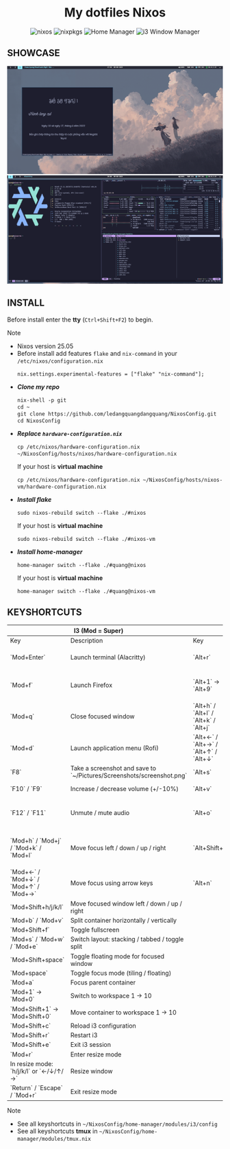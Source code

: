 <h1 align="center"> My dotfiles Nixos</h1>

<div align="center">

![nixos](https://img.shields.io/badge/NixOS-22.05-24273A.svg?logo=nixos&logoColor=CAD3F5&colorA=24273A&colorB=8aadf4)
![nixpkgs](https://img.shields.io/badge/nixpkgs-unstable-informational.svg?style=flat&logo=nixos&logoColor=CAD3F5&colorA=24273A&colorB=8aadf4)
![Home Manager](https://img.shields.io/badge/Home%20Manager-master-blue?logo=nixos&logoColor=CAD3F5&colorA=24273A&colorB=8aadf4)
![i3 Window Manager](https://img.shields.io/badge/i3-4.24-blue?logo=i3&logoColor=CAD3F5&colorA=24273A&colorB=8aadf4)

</div>

## SHOWCASE
![zathura](./assets/zathura.png) 
![btop yazi and neofetch](./assets/btop-yazi-neofetch.png) 
## INSTALL
Before install enter the **tty** (`Ctrl+Shift+F2`) to begin.
> [!NOTE]
> * Nixos version 25.05
> * Before install add features `flake` and `nix-command` in your `/etc/nixos/configuration.nix`
>   ```
>   nix.settings.experimental-features = ["flake" "nix-command"];
>   ```
* ***Clone my repo***
    ```
    nix-shell -p git
    cd ~
    git clone https://github.com/ledangquangdangquang/NixosConfig.git
    cd NixosConfig
    ```
* ***Replace `hardware-configuration.nix`***
    ```
    cp /etc/nixos/hardware-configuration.nix ~/NixosConfig/hosts/nixos/hardware-configuration.nix
    ```
    If your host is **virtual machine**
    ```
    cp /etc/nixos/hardware-configuration.nix ~/NixosConfig/hosts/nixos-vm/hardware-configuration.nix
    ```
* ***Install flake***
    ```
    sudo nixos-rebuild switch --flake ./#nixos 
    ```
    If your host is **virtual machine**
    ```
    sudo nixos-rebuild switch --flake ./#nixos-vm
    ```
* ***Install home-manager***
    ```
    home-manager switch --flake ./#quang@nixos
    ```
    If your host is **virtual machine**
    ```
    home-manager switch --flake ./#quang@nixos-vm
    ```

## KEYSHORTCUTS
<table><thead><tr><th colspan="2">I3 (Mod = Super)</th><th colspan="2">Tmux</th></tr></thead><tbody><tr><td>Key</td><td>Description</td><td>Key</td><td>Description</td></tr><tr><td>`Mod+Enter`</td><td>Launch terminal (Alacritty)</td><td>`Alt+r`</td><td>Reload tmux configuration file</td></tr><tr><td>`Mod+f`</td><td>Launch Firefox</td><td>`Alt+1` → `Alt+9`</td><td>Quickly switch to window 1 → 9</td></tr><tr><td>`Mod+q`</td><td>Close focused window</td><td>`Alt+h` / `Alt+l` / `Alt+k` / `Alt+j`</td><td>Move focus to pane left / right / up / down</td></tr><tr><td>`Mod+d`</td><td>Launch application menu (Rofi)</td><td>`Alt+←` / `Alt+→` / `Alt+↑` / `Alt+↓`</td><td>Resize pane (left/right ±5, up/down ±3)</td></tr><tr><td>`F8`</td><td>Take a screenshot and save to `~/Pictures/Screenshots/screenshot.png`</td><td>`Alt+s`</td><td>Split pane horizontally</td></tr><tr><td>`F10` / `F9`</td><td>Increase / decrease volume (+/-10%)</td><td>`Alt+v`</td><td>Split pane vertically</td></tr>
<tr><td>`F12` / `F11`</td><td>Unmute / mute audio</td><td>`Alt+o`</td><td>Open Neovim with Telescope file search</td></tr><tr><td>`Mod+h` / `Mod+j` / `Mod+k` / `Mod+l`</td><td>Move focus left / down / up / right</td><td>`Alt+Shift+O`</td><td>Open Neovim with fuzzyvim file search (fzf preview)</td></tr><tr><td>`Mod+←` / `Mod+↓` / `Mod+↑` / `Mod+→`</td><td>Move focus using arrow keys</td><td>`Alt+n`</td><td>Create a new window</td></tr><tr><td>`Mod+Shift+h/j/k/l`</td><td>Move focused window left / down / up / right</td><td></td><td></td></tr><tr><td>`Mod+b` / `Mod+v`</td><td>Split container horizontally / vertically</td><td></td><td></td></tr><tr><td>`Mod+Shift+f`</td><td>Toggle fullscreen</td><td></td><td></td></tr><tr><td>`Mod+s` / `Mod+w` / `Mod+e`</td><td>Switch layout: stacking / tabbed / toggle split</td><td></td><td></td></tr><tr><td>`Mod+Shift+space`</td><td>Toggle floating mode for focused window</td><td></td><td></td></tr>
<tr><td>`Mod+space`</td><td>Toggle focus mode (tiling / floating)</td><td></td><td></td></tr><tr><td>`Mod+a`</td><td>Focus parent container</td><td></td><td></td></tr><tr><td>`Mod+1` → `Mod+0`</td><td>Switch to workspace 1 → 10</td><td></td><td></td></tr><tr><td>`Mod+Shift+1` → `Mod+Shift+0`</td><td>Move container to workspace 1 → 10</td><td></td><td></td></tr><tr><td>`Mod+Shift+c`</td><td>Reload i3 configuration</td><td></td><td></td></tr><tr><td>`Mod+Shift+r`</td><td>Restart i3</td><td></td><td></td></tr><tr><td>`Mod+Shift+e`</td><td>Exit i3 session</td><td></td><td></td></tr><tr><td>`Mod+r`</td><td>Enter resize mode</td><td></td><td></td></tr><tr><td>In resize mode: `h/j/k/l` or `←/↓/↑/→`</td><td>Resize window</td><td></td><td></td></tr><tr><td>`Return` / `Escape` / `Mod+r`</td><td>Exit resize mode</td><td></td><td></td></tr></tbody></table>

> [!NOTE]
> * See all keyshortcuts in `~/NixosConfig/home-manager/modules/i3/config` 
> * See all keyshortcuts **tmux** in `~/NixosConfig/home-manager/modules/tmux.nix`

